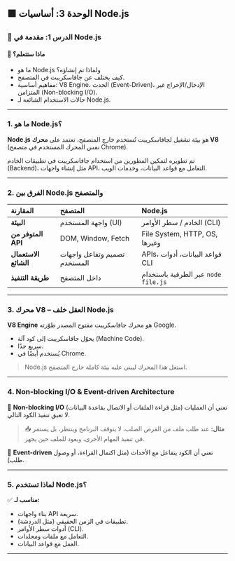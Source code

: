 ## 🟩 الوحدة 3: أساسيات Node.js

### 📘 الدرس 1: مقدمة في Node.js

#### 🧠 **ماذا ستتعلم؟**
* ما هو Node.js ولماذا تم إنشاؤه؟
* كيف يختلف عن جافاسكريبت في المتصفح.
* مفاهيم أساسية: V8 Engine، الحدث (Event-Driven)، الإدخال/الإخراج غير المتزامن (Non-blocking I/O).
* حالات الاستخدام الشائعة لـ Node.js.

***

### 1. ما هو Node.js؟
**Node.js** هو بيئة تشغيل لجافاسكريبت تُستخدم خارج المتصفح، تعتمد على **محرك V8** (نفس المحرك المستخدم في متصفح Chrome).

تم تطويره لتمكين المطورين من استخدام جافاسكريبت في تطبيقات الخادم (Backend)، مثل إنشاء واجهات API، التعامل مع قواعد البيانات، وخدمات الويب.

***

### 2. الفرق بين Node.js والمتصفح

| المقارنة | المتصفح | Node.js |
| :--- | :--- | :--- |
| **البيئة** | واجهة المستخدم (UI) | الخادم / سطر الأوامر (CLI) |
| **المتوفر من API** | DOM, Window, Fetch | File System, HTTP, OS, وغيرها |
| **الاستعمال الشائع** | تصميم وتفاعل واجهات المستخدم | APIs، قواعد البيانات، أدوات CLI |
| **طريقة التنفيذ** | داخل المتصفح | عبر الطرفية باستخدام `node file.js` |

***

### 3. محرك V8 – العقل خلف Node.js
**V8 Engine** هو محرك جافاسكريبت مفتوح المصدر طوّرته Google.

* يحوّل جافاسكريبت إلى كود آلة (Machine Code).
* سريع جدًا.
* يُستخدم أيضًا في Chrome.

> Node.js استغل هذا المحرك ليبني عليه بيئة كاملة خارج المتصفح.

***

### 4. Non-blocking I/O & Event-driven Architecture

🔄 **Non-blocking I/O** تعني أن العمليات (مثل قراءة الملفات أو الاتصال بقاعدة البيانات) لا تعيق تنفيذ الكود التالي.

> 📥 **مثال:** عند طلب ملف من القرص الصلب، لا يتوقف البرنامج وينتظر، بل يستمر في تنفيذ المهام الأخرى، ويعود للملف حين يجهز.

🎯 **Event-driven** تعني أن الكود يتفاعل مع الأحداث (مثل اكتمال القراءة، أو وصول طلب).

***

### 5. لماذا تستخدم Node.js؟
✅ **مناسب لـ:**
* بناء واجهات API سريعة.
* تطبيقات في الزمن الحقيقي (مثل الدردشة).
* أدوات سطر الأوامر (CLI).
* التعامل مع ملفات ومجلدات.
* العمل مع قواعد البيانات.

***

